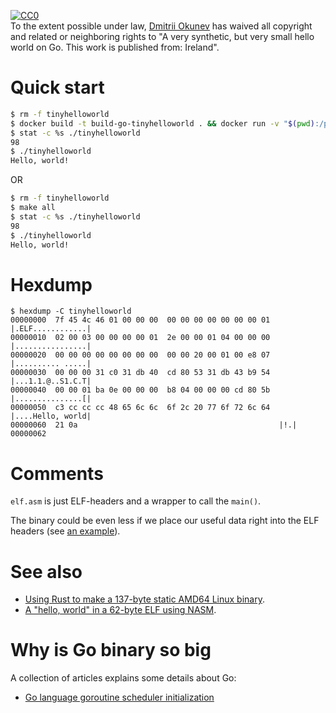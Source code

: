 <p xmlns:dct="http://purl.org/dc/terms/" xmlns:vcard="http://www.w3.org/2001/vcard-rdf/3.0#">
  <a rel="license"
     href="http://creativecommons.org/publicdomain/zero/1.0/">
    <img src="http://i.creativecommons.org/p/zero/1.0/88x31.png" style="border-style: none;" alt="CC0" />
  </a>
  <br />
  To the extent possible under law,
  <a rel="dct:publisher"
     href="https://github.com/xaionaro/">
    <span property="dct:title">Dmitrii Okunev</span></a>
  has waived all copyright and related or neighboring rights to
  "<span property="dct:title">A very synthetic, but very small hello world on Go</span>.
This work is published from:
<span property="vcard:Country" datatype="dct:ISO3166"
      content="IE" about="https://github.com/xaionaro-go/tinyhelloworld">
  Ireland</span>".
</p>

# Quick start

```sh
$ rm -f tinyhelloworld
$ docker build -t build-go-tinyhelloworld . && docker run -v "$(pwd):/project" build-go-tinyhelloworld
$ stat -c %s ./tinyhelloworld
98
$ ./tinyhelloworld
Hello, world!
```

OR

```sh
$ rm -f tinyhelloworld
$ make all
$ stat -c %s ./tinyhelloworld
98
$ ./tinyhelloworld
Hello, world!
```

# Hexdump
``````
$ hexdump -C tinyhelloworld 
00000000  7f 45 4c 46 01 00 00 00  00 00 00 00 00 00 00 01  |.ELF............|
00000010  02 00 03 00 00 00 00 01  2e 00 00 01 04 00 00 00  |................|
00000020  00 00 00 00 00 00 00 00  00 00 20 00 01 00 e8 07  |.......... .....|
00000030  00 00 00 31 c0 31 db 40  cd 80 53 31 db 43 b9 54  |...1.1.@..S1.C.T|
00000040  00 00 01 ba 0e 00 00 00  b8 04 00 00 00 cd 80 5b  |...............[|
00000050  c3 cc cc cc 48 65 6c 6c  6f 2c 20 77 6f 72 6c 64  |....Hello, world|
00000060  21 0a                                             |!.|
00000062
``````

# Comments

`elf.asm` is just ELF-headers and a wrapper to call the `main()`.

The binary could be even less if we place our useful data right into the ELF headers
(see [an example](http://www.muppetlabs.com/~breadbox/software/tiny/hello.asm.txt)).

# See also

* [Using Rust to make a 137-byte static AMD64 Linux binary](https://github.com/tormol/tiny-rust-executable).
* [A "hello, world" in a 62-byte ELF using NASM](http://www.muppetlabs.com/~breadbox/software/tiny/hello.asm.txt).

# Why is Go binary so big

A collection of articles explains some details about Go:
* [Go language goroutine scheduler initialization](https://cloud.tencent.com/developer/article/1450278)
